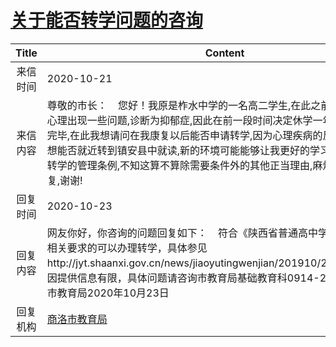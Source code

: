 # [关于能否转学问题的咨询](http://www.shangluo.gov.cn/zmhd/ldxxxx.jsp?urltype=leadermail.LeaderMailContentUrl&wbtreeid=1112&leadermailid=6548)

| Title |                                                                                             Content                                                                                             |
|:-----:|-------------------------------------------------------------------------------------------------------------------------------------------------------------------------------------------------|
| 来信时间  | 2020-10-21                                                                                                                                                                                      |
| 来信内容  | 尊敬的市长：    您好！我原是柞水中学的一名高二学生,在此之前由于一些原因,心理出现一些问题,诊断为抑郁症,因此在前一段时间决定休学一年,手续已经办理完毕,在此我想请问在我康复以后能否申请转学,因为心理疾病的反复率非常高,我想能否就近转到镇安县中就读,新的环境可能能够让我更好的学习和生活,我查看了转学的管理条例,不知这算不算除需要条件外的其他正当理由,麻烦您给予一个答复,谢谢! |
| 回复时间  | 2020-10-23                                                                                                                                                                                      |
| 回复内容  | 网友你好，你咨询的问题回复如下：    符合《陕西省普通高中学生学籍管理办法》相关要求的可以办理转学，具体参见http://jyt.shaanxi.gov.cn/news/jiaoyutingwenjian/201910/25/16275.html。因提供信息有限，具体问题请咨询市教育局基础教育科0914-2312942。商洛市教育局2020年10月23日             |
| 回复机构  | [商洛市教育局](../../category/agencies/商洛市教育局.md)                                                                                                                                                     |